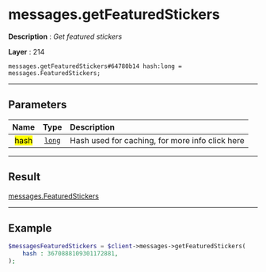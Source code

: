 # messages.getFeaturedStickers

**Description** : *Get featured stickers*

**Layer** : 214

```tl
messages.getFeaturedStickers#64780b14 hash:long = messages.FeaturedStickers;
```

---

## Parameters

| Name | Type | Description |
| :---: | :---: | :--- |
| <mark>hash</mark> | [`long`](type/long) | Hash used for caching, for more info click here |

---

## Result

[messages.FeaturedStickers](type/messages.FeaturedStickers)

---

## Example

```php
$messagesFeaturedStickers = $client->messages->getFeaturedStickers(
	hash : 3670888109301172881,
);
```